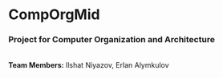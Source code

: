 # CompOrgMid
<h3>Project for Computer Organization and Architecture</h3><br>
<strong>Team Members:</strong> Ilshat Niyazov, Erlan Alymkulov<br>

